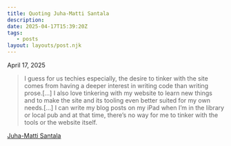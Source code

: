 ```yaml
---
title: Quoting Juha-Matti Santala
description:
date: 2025-04-17T15:39:20Z
tags:
   - posts
layout: layouts/post.njk
---
```


April 17, 2025

> I guess for us techies especially, the desire to tinker with the site comes from having a deeper interest in writing code than writing prose.[…] I also love tinkering with my website to learn new things and to make the site and its tooling even better suited for my own needs.[…] I can write my blog posts on my iPad when I’m in the library or local pub and at that time, there’s no way for me to tinker with the tools or the website itself.

[Juha-Matti Santala](https://hamatti.org/posts/resisting-the-urge-to-rewrite-the-website/)
